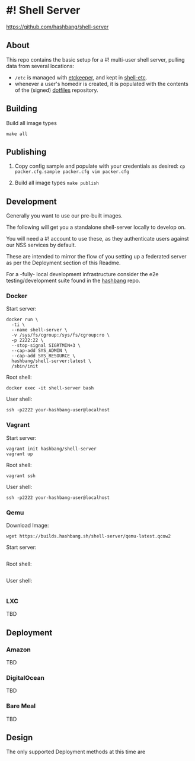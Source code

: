 # #! Shell Server #

<https://github.com/hashbang/shell-server>

## About ##

This repo contains the basic setup for a #! multi-user shell server,
pulling data from several locations:
- `/etc` is managed with [etckeeper], and kept in [shell-etc].
- whenever a user's homedir is created, it is populated with
  the contents of the (signed) [dotfiles] repository.

## Building ##

  Build all image types
  ```
  make all
  ```

## Publishing ##

  1. Copy config sample and populate with your credentials as desired:
    ```
    cp packer.cfg.sample packer.cfg
    vim packer.cfg
    ```

  2. Build all image types
    ```
    make publish
    ```
## Development ##

Generally you want to use our pre-built images.

The following will get you a standalone shell-server locally to develop on.

You will need a #! account to use these, as they authenticate users against
our NSS services by default.

These are intended to mirror the flow of you setting up a federated server as
per the Deployment section of this Readme.

For a -fully- local development infrastructure consider the e2e
testing/development suite found in the [hashbang] repo.

### Docker ###

  Start server:
  ```
  docker run \
    -ti \
    --name shell-server \
    -v /sys/fs/cgroup:/sys/fs/cgroup:ro \
    -p 2222:22 \
    --stop-signal SIGRTMIN+3 \
    --cap-add SYS_ADMIN \
    --cap-add SYS_RESOURCE \
    hashbang/shell-server:latest \
    /sbin/init
  ```

  Root shell:
  ```
  docker exec -it shell-server bash
  ```

  User shell:
  ```
  ssh -p2222 your-hashbang-user@localhost
  ```

### Vagrant ###

  Start server:
  ```
  vagrant init hashbang/shell-server
  vagrant up
  ```

  Root shell:
  ```
  vagrant ssh
  ```

  User shell:
  ```
  ssh -p2222 your-hashbang-user@localhost
  ```

### Qemu ###

  Download Image:
  ```
  wget https://builds.hashbang.sh/shell-server/qemu-latest.qcow2
  ```

  Start server:
  ```
  ```

  Root shell:
  ```
  ```

  User shell:
  ```
  ```

### LXC ###
TBD

## Deployment ##
### Amazon ###
TBD

### DigitalOcean ###
TBD

### Bare Meal ###
TBD

## Design ##


The only supported Deployment methods at this time are

[etckeeper]: http://etckeeper.branchable.com/
[hashbang]: http://github.com/hashbang/hashbang/
[shell-etc]: https://github.com/hashbang/shell-etc/
[dotfiles]:  https://github.com/hashbang/dotfiles/
